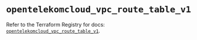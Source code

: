 # `opentelekomcloud_vpc_route_table_v1`

Refer to the Terraform Registry for docs: [`opentelekomcloud_vpc_route_table_v1`](https://registry.terraform.io/providers/opentelekomcloud/opentelekomcloud/1.36.12/docs/resources/vpc_route_table_v1).
